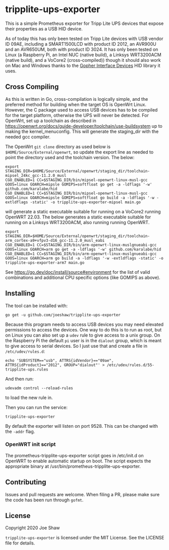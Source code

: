 # tripplite-ups-exporter

This is a simple Prometheus exporter for Tripp Lite UPS devices that expose their properties as a USB HID device.

As of today this has only been tested on Tripp Lite devices with USB vendor ID 09AE, including a SMART1500LCD with product ID 2012, an AVR900U and an AVR650UM, both with product ID 3024. It has only been tested on Linux (a Raspberry Pi, an Intel NUC (native build), a Linksys WRT3200ACM (native build), and a VoCore2 (cross-compiled)) though it should also work on Mac and Windows thanks to the [Gopher Interface Devices](https://github.com/karalabe/hid) HID library it uses.

## Cross Compiling

As this is written in Go, cross-compilation is logically simple, and the preferred method for building when the target OS is OpenWrt Linux. However, the C package used to access USB devices has to be compiled for the target platform, otherwise the UPS will never be detected. For OpenWrt, set up a toolchain as described in https://openwrt.org/docs/guide-developer/toolchain/use-buildsystem up to making the kernel_menuconfig. This will generate the staging_dir with the needed gcc compiler.

The OpenWrt `git clone` directory as used below is `$HOME/Source/External/openwrt`, so update the export line as needed to point the directory used and the toolchain version. The below:

    export STAGING_DIR=$HOME/Source/External/openwrt/staging_dir/toolchain-mipsel_24kc_gcc-11.2.0_musl
    CGO_ENABLED=1 CC=$STAGING_DIR/bin/mipsel-openwrt-linux-musl-gcc GOOS=linux GOARCH=mipsle GOMIPS=softfloat go get -a -ldflags '-w' github.com/karalabe/hid
    CGO_ENABLED=1 CC=$STAGING_DIR/bin/mipsel-openwrt-linux-musl-gcc GOOS=linux GOARCH=mipsle GOMIPS=softfloat go build -a -ldflags '-w -extldflags -static' -o tripplite-ups-exporter-mipsel main.go

will generate a static executable suitable for running on a VoCore2 running OpenWRT 22.03. The below generates a static executable suitable for running on a Linksys WRT3200ACM, also running running OpenWRT.

    export STAGING_DIR=$HOME/Source/External/openwrt/staging_dir/toolchain-arm_cortex-a9+vfpv3-d16_gcc-11.2.0_musl_eabi
    CGO_ENABLED=1 CC=$STAGING_DIR/bin/arm-openwrt-linux-muslgnueabi-gcc GOOS=linux GOARCH=arm go get -a -ldflags '-w' github.com/karalabe/hid
    CGO_ENABLED=1 CC=$STAGING_DIR/bin/arm-openwrt-linux-muslgnueabi-gcc GOOS=linux GOARCH=arm go build -a -ldflags '-w -extldflags -static' -o tripplite-ups-exporter-arm7 main.go

See https://go.dev/doc/install/source#environment for the list of valid combinations and additional CPU specific options (like GOMIPS as above).

## Installing

The tool can be installed with:

    go get -u github.com/joeshaw/tripplite-ups-exporter

Because this program needs to access USB devices you may need elevated permissions to access the devices.  One way to do this is to run as root, but on Linux you can also set up a `udev` rule to give access to a unix group.  On the Raspberry Pi the default `pi` user is in the `dialout` group, which is meant to give access to serial devices.  So I just use that and create a file in `/etc/udev/rules.d`:

    echo 'SUBSYSTEM=="usb", ATTRS{idVendor}=="09ae", ATTRS{idProduct}=="2012", GROUP="dialout"' > /etc/udev/rules.d/55-tripplite-ups.rules

And then run:

    udevadm control --reload-rules

to load the new rule in.

Then you can run the service:

    tripplite-ups-exporter

By default the exporter will listen on port 9528.  This can be changed with the `-addr` flag.

### OpenWRT init script

The prometheus-tripplite-ups-exporter script goes in /etc/init.d on OpenWRT to enable automatic startup on boot. The script expects the appropriate binary at /usr/bin/prometheus-tripplite-ups-exporter.

## Contributing

Issues and pull requests are welcome.  When filing a PR, please make sure the code has been run through `gofmt`.

## License

Copyright 2020 Joe Shaw

`tripplite-ups-exporter` is licensed under the MIT License.  See the LICENSE file for details.



